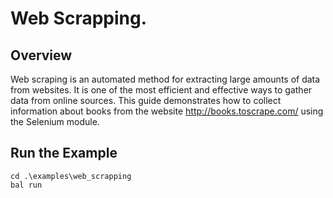 # Web Scrapping.

## Overview
Web scraping is an automated method for extracting large amounts of data from websites. It is one of the most efficient and effective ways to gather data from online sources. This guide demonstrates how to collect information about books from the website http://books.toscrape.com/ using the Selenium module.

## Run the Example

```ballerina 
cd .\examples\web_scrapping
bal run
```